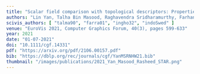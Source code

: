 ```yaml
---
title: "Scalar field comparison with topological descriptors: Properties and applications for scientific visualization"
authors: "Lin Yan, Talha Bin Masood, Raghavendra Sridharamurthy, Farhan Rasheed, Vijay Natarajan, Ingrid Hotz, Bei Wang"
scivis_authors: [ "talma90", "farra01", "ingho32", "indoSwed" ]
venue: "EuroVis 2021, Computer Graphics Forum, 40(3), pages 599-633"
year: 2021
date: "01-07-2021"
doi: "10.1111/cgf.14331"
pdf: "https://arxiv.org/pdf/2106.00157.pdf"
bib: "https://dblp.org/rec/journals/cgf/YanMSRNHW21.bib"
thumbnail: "/images/publications/2021_Yan_Masood_Rasheed_STAR.png"
---
```


